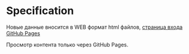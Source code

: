 # Specification

Новые данные вносится в WEB формат html файлов, [страница входа GitHub Pages](https://jekahome.github.io/grammar_of_english/)

Просмотр контента только через GitHub Pages.